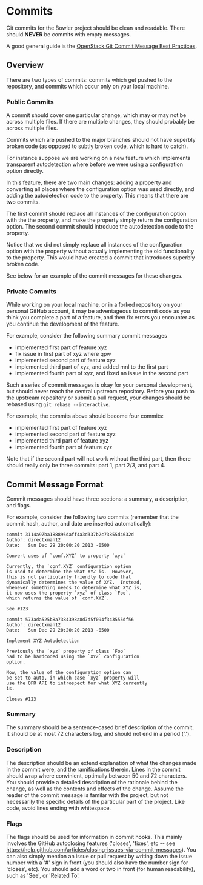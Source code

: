 Commits
=======

Git commits for the Bowler project should be clean and readable.
There should **NEVER** be commits with empty messages.

A good general guide is the
[OpenStack Git Commit Message Best Practices](https://wiki.openstack.org/wiki/GitCommitMessages).

Overview
--------

There are two types of commits: commits which get pushed to the repository,
and commits which occur only on your local machine.

### Public Commits ###

A commit should cover one particular change, which may or may not
be across multiple files.  If there are multiple changes, they should
probably be across multiple files.

Commits which are pushed to the major branches should not have superbly
broken code (as opposed to subtly broken code, which is hard to catch).

For instance suppose we are working on a new feature which implements
transparent autodetection where before we were using a configuration
option directly.

In this feature, there are two main changes: adding a property and converting
all places where the configuration option was used directly, and adding the
autodetection code to the property.  This means that there are two commits.

The first commit should replace all instances of the configuration option
with the the property, and make the property simply return the configuration
option.  The second commit should introduce the autodetection code to the
property.

Notice that we did not simply replace all instances of the configuration
option with the property without actually implementing the old functionality
to the property.  This would have created a commit that introduces superbly
broken code.

See below for an example of the commit messages for these changes.

### Private Commits ###

While working on your local machine, or in a forked repository on
your personal GitHub account, it may be adventageous to commit code
as you think you complete a part of a feature, and then fix errors
you encounter as you continue the development of the feature.

For example, consider the following summary commit messages

* implemented first part of feature xyz
* fix issue in first part of xyz where qpw
* implemented second part of feature xyz
* implemented third part of xyz, and added
  mnl to the first part
* implemented fourth part of xyz, and
  fixed an issue in the second part

Such a series of commit messages is okay for your personal development,
but should never reach the central upstream repository.  Before you push
to the upstream repository or submit a pull request, your changes should
be rebased using `git rebase --interactive`.

For example, the commits above should become four commits:

* implemented first part of feature xyz
* implemented second part of feature xyz
* implemented third part of feature xyz
* implemented fourth part of feature xyz

Note that if the second part will not work without the third part, then
there should really only be three commits: part 1, part 2/3, and part 4.

Commit Message Format
---------------------

Commit messages should have three sections: a summary,
a description, and flags.

For example, consider the following two commits (remember that
the commit hash, author, and date are inserted automatically):

```
commit 3114a97ba188895daff4a3d337b2c73855d4632d
Author: directxman12
Date:   Sun Dec 29 20:00:20 2013 -0500

Convert uses of `conf.XYZ` to property `xyz`

Currently, the `conf.XYZ` configuration option
is used to determine the what XYZ is.  However,
this is not particularly friendly to code that
dynamically determines the value of XYZ.  Instead,
whenever something needs to determine what XYZ is,
it now uses the property `xyz` of class `Foo`,
which returns the value of `conf.XYZ`.

See #123

commit 573ada525b8a7384398a8d7d5f094f343555df56
Author: directxman12
Date:   Sun Dec 29 20:20:20 2013 -0500

Implement XYZ Autodetection

Previously the `xyz` property of class `Foo`
had to be hardcoded using the `XYZ` configuration
option.

Now, the value of the configuration option can
be set to auto, in which case `xyz` property will
use the QPR API to introspect for what XYZ currently
is.

Closes #123
```

### Summary ###

The summary should be a sentence-cased brief description of the commit.
It should be at most 72 characters log, and should not end in a period ('.').

### Description ###

The description should be an extend explanation of what the changes made in
the commit were, and the ramifications therein.  Lines in the commit should wrap
where convinient, optimally between 50 and 72 characters.  You should provide a
detailed description of the rationale behind the change, as well as the contents
and effects of the change.  Assume the reader of the commit message is familar with
the project, but not necessarily the specific details of the particular part of the
project.  Like code, avoid lines ending with whitespace.

### Flags ###

The flags should be used for information in commit hooks.  This mainly involves
the GitHub autoclosing features ('closes', 'fixes', etc -- see
https://help.github.com/articles/closing-issues-via-commit-messages).  You can
also simply mention an issue or pull request by writing down the issue number with
a '#' sign in front (you should also have the number sign for 'closes', etc).  You
should add a word or two in front (for human readability), such as 'See', or 'Related
To'.
